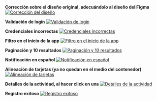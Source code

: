 **Corrección sobre el diseño original, adecuándolo al diseño del Figma**
[![Corrección del diseño](https://iili.io/dDSBDBV.md.jpg)](https://freeimage.host/i/dDSBDBV)

**Validación de login**
[![Validación de login](https://iili.io/dDSoY79.md.jpg)](https://freeimage.host/i/dDSoY79)

**Credenciales incorrectas**
[![Credenciales incorrectas](https://iili.io/dDSIKgV.md.jpg)](https://freeimage.host/i/dDSIKgV)

**Filtro en el inicio de la app**
[![Filtro en el inicio de la app](https://iili.io/dDSACeS.md.jpg)](https://freeimage.host/i/dDSACeS)

**Paginación y 10 resultados**
[![Paginación y 10 resultados](https://iili.io/dDS5Cx9.md.jpg)](https://freeimage.host/i/dDS5Cx9)

**Notificación en español**
[![Notificación en español](https://iili.io/dDS1VEP.md.jpg)](https://freeimage.host/i/dDS1VEP)

**Alineación de tarjetas (ya no quedan en el medio del contenedor)**
[![Alineación de tarjetas](https://iili.io/dDSMJhx.md.jpg)](https://freeimage.host/i/dDSMJhx)

**Detalles de la actividad, al hacer click en una**
[![Detalles de la actividad](https://iili.io/dDUn5Is.md.jpg)](https://freeimage.host/i/dDUn5Is)

**Registro exitoso**
[![Registro exitoso](https://iili.io/dDUAnwP.md.jpg)](https://freeimage.host/i/dDUAnwP)
